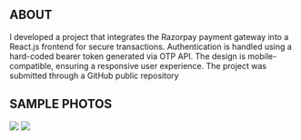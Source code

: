 ## ABOUT
I developed a project that integrates the Razorpay payment gateway into a React.js frontend for secure transactions. Authentication is handled using a hard-coded bearer token generated via OTP API. The design is mobile-compatible, ensuring a responsive user experience. The project was submitted through a GitHub public repository

## SAMPLE PHOTOS
![](https://res.cloudinary.com/sociladb/image/upload/v1724093391/samples/razorpay/rezorpay_upvq0b.png)
![](https://res.cloudinary.com/sociladb/image/upload/v1724093395/samples/razorpay/razorpay2_emwqzw.png)

